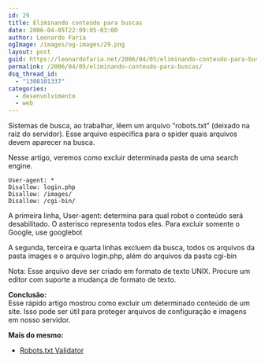 ```yaml
---
id: 29
title: Eliminando conteúdo para buscas
date: 2006-04-05T22:09:05-03:00
author: Leonardo Faria
ogImage: /images/og-images/29.png
layout: post
guid: https://leonardofaria.net/2006/04/05/eliminando-conteudo-para-buscas/
permalink: /2006/04/05/eliminando-conteudo-para-buscas/
dsq_thread_id:
  - "1308101337"
categories:
  - desenvolvimento
  - web
---
```

Sistemas de busca, ao trabalhar, lêem um arquivo &#8220;robots.txt&#8221; (deixado na raiz do servidor). Esse arquivo especifica para o spider quais arquivos devem aparecer na busca.

Nesse artigo, veremos como excluir determinada pasta de uma search engine.  
<!--more-->


```
User-agent: *
Disallow: login.php
Disallow: /images/
Disallow: /cgi-bin/
```

A primeira linha, User-agent: determina para qual robot o conteúdo será desabilitado. O asterisco representa todos eles. Para excluir somente o Google, use googlebot

A segunda, terceira e quarta linhas excluem da busca, todos os arquivos da pasta images e o arquivo login.php, além do arquivos da pasta cgi-bin

Nota: Esse arquivo deve ser criado em formato de texto UNIX. Procure um editor com suporte a mudança de formato de texto.

**Conclusão:**  
Esse rápido artigo mostrou como excluir um determinado conteúdo de um site. Isso pode ser útil para proteger arquivos de configuração e imagens em nosso servidor.

**Mais do mesmo:**  

- [Robots.txt Validator](http://www.searchengineworld.com/cgi-bin/robotcheck.cgi)
